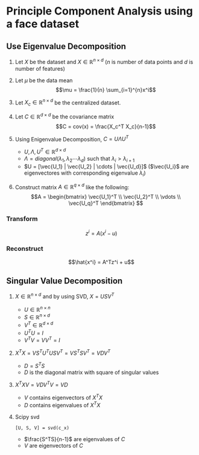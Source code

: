 # Principle Component Analysis using a face dataset

## Use Eigenvalue Decomposition
1. Let $X$ be the dataset and $X \in \mathbb{R}^{n \times d}$ ($n$ is number of data points and $d$ is number of features)

2. Let $\mu$ be the data mean $$\mu = \frac{1}{n} \sum_{i=1}^{n}x^i$$ 

2. Let $X_c \in \mathbb{R}^{n \times d}$ be the centralized dataset. 

3. Let $C \in \mathbb{R}^{d \times d}$ be the covariance matrix $$C = cov(x) = \frac{X_c^T X_c}{n-1}$$

4. Using Enigenvalue Decomposition, $C = U \Lambda U^T$
	* $U, \Lambda, U^T \in \mathbb{R}^{d \times d}$
	* $\Lambda = diagonal(\lambda_1, \lambda_2 \cdots \lambda_d)$ such that $\lambda_i > \lambda_{i+1}$
	* $U = [\vec{U_1} |  \vec{U_2} | \cdots | \vec{U_d}]$ ($\vec{U_i}$ are eigenvectores with corresponding eigenvalue $\lambda_i$)

5. Construct matrix $A \in \mathbb{R}^{q \times d}$ like the following:
$$A = 
\begin{bmatrix}
           \vec{U_1}^T \\
           \vec{U_2}^T \\
           \vdots \\
           \vec{U_q}^T
         \end{bmatrix}
$$ 

### Transform
$$z^i = A(x^i - u)$$
### Reconstruct
$$\hat{x^i} = A^Tz^i + u$$

## Singular Value Decomposition
1. $X \in \mathbb{R}^{n \times d}$ and by using SVD, $X = USV^T$
	* $U \in \mathbb{R}^{n \times n}$
	* $S \in \mathbb{R}^{n \times d}$
	* $V^T \in \mathbb{R}^{d \times d}$
	* $U^TU = I$
	* $V^TV = VV^T = I$

2. $X^{T}X = VS^{T}U^TUSV^T =VS^TSV^T = VDV^T$ 
	* $D = S^TS$
	* $D$ is the diagonal matrix with square of singular values

3. $X^TXV = VDV^TV = VD$
	* $V$ contains eigenvectors of $X^TX$
	* $D$ contains eigenvalues of $X^TX$

4. Scipy svd
	```
	[U, S, V] = svd(c_x)
	```
	* $\frac{S^TS}{n-1}$ are eigenvalues of $C$
	* $V$ are eigenvectors of $C$
